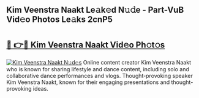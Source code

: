 ## Kim Veenstra Naakt Le𝚊k𝚎d N𝚞𝚍e - Part-VuB Vid𝚎o Photos Le𝚊ks 2cnP5

# <h2><a href="http://fb7o2mk.evod.top/?m=Kim+Veenstra+Naakt">🔗 👉🔴 Kim Veenstra Naakt Vid𝚎o Ph𝚘t𝚘s</a></h2>

[![Kim Veenstra Naakt N𝚞d𝚎s](https://i.imgur.com/8V9OHl7.gif)](http://fb7o2mk.evod.top/?m=Kim+Veenstra+Naakt)
Online content creator Kim Veenstra Naakt who is known for sharing lifestyle and dance content, including solo and collaborative dance performances and vlogs. Thought-provoking speaker Kim Veenstra Naakt, known for their engaging presentations and thought-provoking ideas. 
